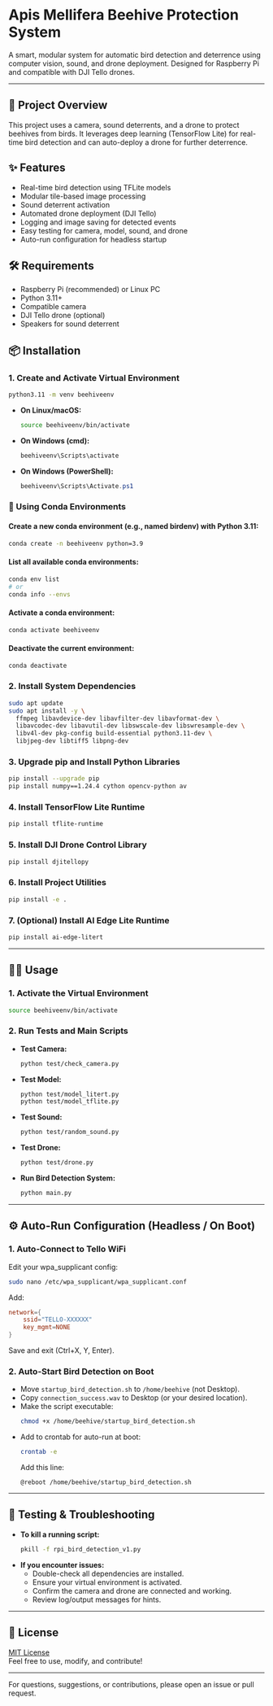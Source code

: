 # Apis Mellifera Beehive Protection System

A smart, modular system for automatic bird detection and deterrence using computer vision, sound, and drone deployment. Designed for Raspberry Pi and compatible with DJI Tello drones.

---

## 🚀 Project Overview
This project uses a camera, sound deterrents, and a drone to protect beehives from birds. It leverages deep learning (TensorFlow Lite) for real-time bird detection and can auto-deploy a drone for further deterrence.

## ✨ Features
- Real-time bird detection using TFLite models
- Modular tile-based image processing
- Sound deterrent activation
- Automated drone deployment (DJI Tello)
- Logging and image saving for detected events
- Easy testing for camera, model, sound, and drone
- Auto-run configuration for headless startup

## 🛠️ Requirements
- Raspberry Pi (recommended) or Linux PC
- Python 3.11+
- Compatible camera
- DJI Tello drone (optional)
- Speakers for sound deterrent

## 📦 Installation

### 1. Create and Activate Virtual Environment
```bash
python3.11 -m venv beehiveenv
```

- **On Linux/macOS:**
  ```bash
  source beehiveenv/bin/activate
  ```
- **On Windows (cmd):**
  ```cmd
  beehiveenv\Scripts\activate
  ```
- **On Windows (PowerShell):**
  ```powershell
  beehiveenv\Scripts\Activate.ps1
  ```

### 🐍 Using Conda Environments

#### Create a new conda environment (e.g., named birdenv) with Python 3.11:
```bash
conda create -n beehiveenv python=3.9
```

#### List all available conda environments:
```bash
conda env list
# or
conda info --envs
```

#### Activate a conda environment:
```bash
conda activate beehiveenv
```

#### Deactivate the current environment:
```bash
conda deactivate
```

### 2. Install System Dependencies
```bash
sudo apt update
sudo apt install -y \
  ffmpeg libavdevice-dev libavfilter-dev libavformat-dev \
  libavcodec-dev libavutil-dev libswscale-dev libswresample-dev \
  libv4l-dev pkg-config build-essential python3.11-dev \
  libjpeg-dev libtiff5 libpng-dev
```

### 3. Upgrade pip and Install Python Libraries
```bash
pip install --upgrade pip
pip install numpy==1.24.4 cython opencv-python av
```

### 4. Install TensorFlow Lite Runtime
```bash
pip install tflite-runtime
```

### 5. Install DJI Drone Control Library
```bash
pip install djitellopy
```

### 6. Install Project Utilities
```bash
pip install -e .
```

### 7. (Optional) Install AI Edge Lite Runtime
```bash
pip install ai-edge-litert
```

---

## 🧑‍💻 Usage

### 1. Activate the Virtual Environment
```bash
source beehiveenv/bin/activate
```

### 2. Run Tests and Main Scripts
- **Test Camera:**
  ```bash
  python test/check_camera.py
  ```
- **Test Model:**
  ```bash
  python test/model_litert.py
  python test/model_tflite.py
  ```
- **Test Sound:**
  ```bash
  python test/random_sound.py
  ```
- **Test Drone:**
  ```bash
  python test/drone.py
  ```
- **Run Bird Detection System:**
  ```bash
  python main.py
  ```

---

## ⚙️ Auto-Run Configuration (Headless / On Boot)

### 1. Auto-Connect to Tello WiFi
Edit your wpa_supplicant config:
```bash
sudo nano /etc/wpa_supplicant/wpa_supplicant.conf
```
Add:
```conf
network={
    ssid="TELLO-XXXXXX"
    key_mgmt=NONE
}
```
Save and exit (Ctrl+X, Y, Enter).

### 2. Auto-Start Bird Detection on Boot
- Move `startup_bird_detection.sh` to `/home/beehive` (not Desktop).
- Copy `connection_success.wav` to Desktop (or your desired location).
- Make the script executable:
  ```bash
  chmod +x /home/beehive/startup_bird_detection.sh
  ```
- Add to crontab for auto-run at boot:
  ```bash
  crontab -e
  ```
  Add this line:
  ```cron
  @reboot /home/beehive/startup_bird_detection.sh
  ```

---

## 🧪 Testing & Troubleshooting
- **To kill a running script:**
  ```bash
  pkill -f rpi_bird_detection_v1.py
  ```
- **If you encounter issues:**
  - Double-check all dependencies are installed.
  - Ensure your virtual environment is activated.
  - Confirm the camera and drone are connected and working.
  - Review log/output messages for hints.

---

## 📄 License
[MIT License](LICENSE)  
Feel free to use, modify, and contribute!

---

For questions, suggestions, or contributions, please open an issue or pull request.